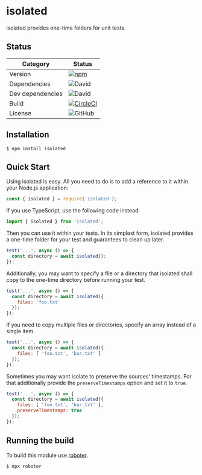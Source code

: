 # isolated

isolated provides one-time folders for unit tests.

## Status

| Category         | Status                                                                                                                                       |
| ---------------- | -------------------------------------------------------------------------------------------------------------------------------------------- |
| Version          | [![npm](https://img.shields.io/npm/v/isolated)](https://www.npmjs.com/package/isolated)                                                      |
| Dependencies     | ![David](https://img.shields.io/david/thenativeweb/isolated)                                                                                 |
| Dev dependencies | ![David](https://img.shields.io/david/dev/thenativeweb/isolated)                                                                             |
| Build            | [![CircleCI](https://img.shields.io/circleci/build/github/thenativeweb/isolated)](https://circleci.com/gh/thenativeweb/isolated/tree/master) |
| License          | ![GitHub](https://img.shields.io/github/license/thenativeweb/isolated)                                                                       |

## Installation

```shell
$ npm install isolated
```

## Quick Start

Using isolated is easy. All you need to do is to add a reference to it within your Node.js application:

```javascript
const { isolated } = require('isolated');
```

If you use TypeScript, use the following code instead:

```typescript
import { isolated } from 'isolated';
```

Then you can use it within your tests. In its simplest form, isolated provides a one-time folder for your test and guarantees to clean up later.

```javascript
test('...', async () => {
  const directory = await isolated();
});
```

Additionally, you may want to specify a file or a directory that isolated shall copy to the one-time directory before running your test.

```javascript
test('...', async () => {
  const directory = await isolated({
    files: 'foo.txt'
  });
});
```

If you need to copy multiple files or directories, specify an array instead of a single item.

```javascript
test('...', async () => {
  const directory = await isolated({
    files: [ 'foo.txt', 'bar.txt' ]
  });
});
```

Sometimes you may want isolate to preserve the sources' timestamps. For that additionally provide the `preserveTimestamps` option and set it to `true`.

```javascript
test('...', async () => {
  const directory = await isolated({
    files: [ 'foo.txt', 'bar.txt' ],
    preserveTimestamps: true
  });
});
```

## Running the build

To build this module use [roboter](https://www.npmjs.com/package/roboter).

```shell
$ npx roboter
```
